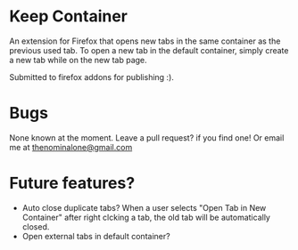 # Keep Container
An extension for Firefox that opens new tabs in the same container as the previous used tab. To open a new tab in the default container, simply create a new tab while on the new tab page.

Submitted to firefox addons for publishing :\).

# Bugs
None known at the moment. Leave a pull request? if you find one! Or email me at thenominalone@gmail.com

# Future features?
- Auto close duplicate tabs? When a user selects "Open Tab in New Container" after right clcking a tab, the old tab will be automatically closed.
- Open external tabs in default container?